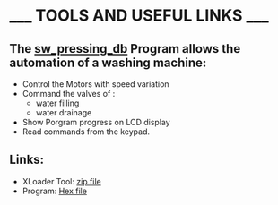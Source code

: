 # ___ TOOLS AND USEFUL LINKS ___

The [sw_pressing_db]( ) Program allows the automation of a washing machine:
---------------------------------------------------------------------------
- Control the Motors with speed variation
- Command the valves of : 
    - water filling
    - water drainage
- Show Porgram progress on LCD display
- Read commands from the keypad.


Links:
------
+ XLoader Tool: [zip file](https://github.com/binaryupdates/xLoader/archive/refs/heads/master.zip)
+ Program: [Hex file](https://gist.githubusercontent.com/ben4biz/6479321c6553460e9b72f372780312c4/raw/b289d9bd05462c5888bffeb21f6e6d366cbb9451/App.ino.hex)
